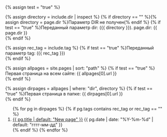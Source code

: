 {% assign test = "true" %}

{% assign directory = include.dir | inspect %}
{% if directory == "" %}{% assign directory = page.dir %}Параметр DIR не получен{% endif %}
{% if test == "true" %}Переданный параметр dir: ({{ directory }}). page.dir: {{ page.dir }}<br>{% endif %}

{% assign rec_tag = include.tag %}
{% if test == "true" %}Переданный параметр tag: ({{ rec_tag }})<br>{% endif %}

{% assign allpages = site.pages | sort: "path" %}
{% if test == "true" %}Первая страница на всем сайте: {{ allpages[0].url }}<br>{% endif %}

{% assign dirpages = allpages | where: "dir",  directory %}
{% if test == "true" %}Первая страница  в папке: {{ dirpages[0].url }}<br>{% endif %}

<ol reversed id="navigation">
{% for pg in dirpages %}
{% if pg.tags contains rec_tag or rec_tag == "" %}
<li><a href="{{ pg.url | prepend: site.baseurl }}">{{ pg.title | default: "New page" }}</a> 
<time class="shaded">{{ pg.date | date: "%Y-%m-%d" | default: "гггг-мм-дд" }}</time></li>
{% endif %}
{% endfor %}
</ol>
